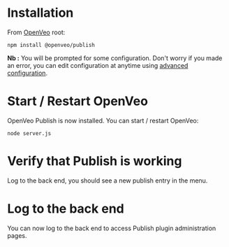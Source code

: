 # Installation

From [OpenVeo](https://github.com/veo-labs/openveo-core) root:

    npm install @openveo/publish

**Nb :** You will be prompted for some configuration. Don't worry if you made an error, you can edit configuration at anytime using [advanced configuration](advanced-configuration.md).

# Start / Restart OpenVeo

OpenVeo Publish is now installed. You can start / restart OpenVeo:

    node server.js

# Verify that Publish is working

Log to the back end, you should see a new publish entry in the menu.

# Log to the back end

You can now log to the back end to access Publish plugin administration pages.
